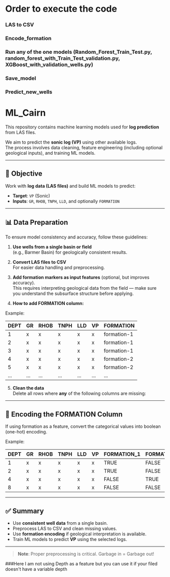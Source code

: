 # Order to execute the code
### LAS to CSV
### Encode_formation
### Run any of the one models (Random_Forest_Train_Test.py, random_forest_with_Train_Test_validation.py, XGBoost_with_validation_wells.py)
### Save_model
### Predict_new_wells
# ML_Cairn

This repository contains machine learning models used for **log prediction** from LAS files.

We aim to predict the **sonic log (VP)** using other available logs.  
The process involves data cleaning, feature engineering (including optional geological inputs), and training ML models.




---

## 🧠 Objective

Work with **log data (LAS files)** and build ML models to predict:

- **Target**: `VP` (Sonic)
- **Inputs**: `GR`, `RHOB`, `TNPH`, `LLD`, and optionally `FORMATION`

---

## 📊 Data Preparation

To ensure model consistency and accuracy, follow these guidelines:

1. **Use wells from a single basin or field**  
   (e.g., Barmer Basin) for geologically consistent results.

2. **Convert LAS files to CSV**  
   For easier data handling and preprocessing.

3. **Add formation markers as input features** (optional, but improves accuracy).  
   This requires interpreting geological data from the field — make sure you understand the subsurface structure before applying.

4. **How to add FORMATION column:**

Example:

| DEPT | GR | RHOB | TNPH | LLD | VP | FORMATION    |
|------|----|------|------|-----|----|--------------|
| 1    | x  | x    | x    | x   | x  | formation-1  |
| 2    | x  | x    | x    | x   | x  | formation-1  |
| 3    | x  | x    | x    | x   | x  | formation-1  |
| 4    | x  | x    | x    | x   | x  | formation-2  |
| 5    | x  | x    | x    | x   | x  | formation-2  |
| ...  | ...| ...  | ...  | ... | ...| ...          |

5. **Clean the data**  
   Delete all rows where **any** of the following columns are missing:




---

## 🔁 Encoding the FORMATION Column

If using formation as a feature, convert the categorical values into boolean (one-hot) encoding.

Example:

| DEPT | GR | RHOB | TNPH | LLD | VP | FORMATION_1 | FORMATION_2 | FORMATION_3 |
|------|----|------|------|-----|----|--------------|--------------|--------------|
| 1    | x  | x    | x    | x   | x  | TRUE         | FALSE        | FALSE        |
| 2    | x  | x    | x    | x   | x  | TRUE         | FALSE        | FALSE        |
| 4    | x  | x    | x    | x   | x  | FALSE        | TRUE         | FALSE        |
| 8    | x  | x    | x    | x   | x  | FALSE        | FALSE        | TRUE         |

---

## ✅ Summary

- Use **consistent well data** from a single basin.
- Preprocess LAS to CSV and clean missing values.
- Use **formation encoding** if geological interpretation is available.
- Train ML models to predict **VP** using the selected logs.

---

> **Note**: Proper preprocessing is critical. Garbage in = Garbage out!

###Here I am not using Depth as a feature but you can use it if your filed doesn't have a variable depth




